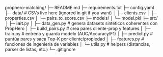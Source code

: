 prophero-matching/
├─ README.md
├─ requirements.txt
├─ config.yaml
├─ data/ # CSVs live here (ignored in git if you want)
│ ├─ clients.csv
│ ├─ properties.csv
│ └─ pairs_to_score.csv
├─ models/
│ └─ model.pkl
├─ src/
│ ├─ __init__.py
│ ├─ data_gen.py # genera datasets sintéticos coherentes con PropHero
│ ├─ build_pairs.py # crea pares cliente-prop y features
│ ├─ train.py # entrena y guarda modelo (AUC/Accuracy/F1)
│ ├─ predict.py # puntúa pares y saca Top-K por cliente/propiedad
│ ├─ features.py # funciones de ingeniería de variables
│ └─ utils.py # helpers (distancias, parser de listas, etc.)
└─ .gitignore
